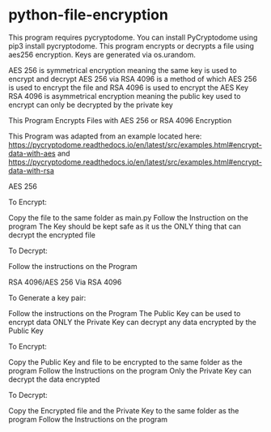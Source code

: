 # python-file-encryption
This program requires pycryptodome.
You can install PyCryptodome using pip3 install pycryptodome.
This program encrypts or decrypts a file using aes256 encryption.
Keys are generated via os.urandom.

AES 256 is symmetrical encryption meaning the same key is used to encrypt and decrypt
AES 256 via RSA 4096 is a method of which AES 256 is used to encrypt the file and RSA 4096 is used to encrypt the AES Key
RSA 4096 is asymmetrical encryption meaning the public key used to encrypt can only be decrypted by the private key


This Program Encrypts Files with AES 256 or RSA 4096 Encryption

This Program was adapted from an example located here: https://pycryptodome.readthedocs.io/en/latest/src/examples.html#encrypt-data-with-aes and https://pycryptodome.readthedocs.io/en/latest/src/examples.html#encrypt-data-with-rsa


AES 256


To Encrypt:

Copy the file to the same folder as main.py
Follow the Instruction on the program 
The Key should be kept safe as it us the ONLY thing that can decrypt the encrypted file

To Decrypt:

Follow the instructions on the Program


RSA 4096/AES 256 Via RSA 4096


To Generate a key pair:

Follow the instructions on the Program 
The Public Key can be used to encrypt data 
ONLY the Private Key can decrypt any data encrypted by the Public Key

To Encrypt:

Copy the Public Key and file to be encrypted to the same folder as the program
Follow the Instructions on the program
Only the Private Key can decrypt the data encrypted 

To Decrypt:

Copy the Encrypted file and the Private Key to the same folder as the program
Follow the Instructions on the program 
